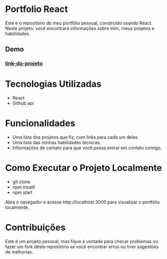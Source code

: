 # Portfolio  React

Este é o repositório do meu portfólio pessoal, construído usando React. Neste projeto, você encontrará informações sobre mim, meus projetos e habilidades.

## Demo
### [link-do-projeto](https://portifolio-theta-dusky.vercel.app/)

# Tecnologias Utilizadas
* React
* Github api

# Funcionalidades
* Uma lista dos projetos que fiz, com links para cada um deles.
* Uma lista das minhas habilidades técnicas.
* Informações de contato para que você possa entrar em contato comigo.

# Como Executar o Projeto Localmente
* git clone
* npm insatll
* npm start
  
 Abra o navegador e acesse http://localhost:3000 para visualizar o portfólio localmente.

# Contribuições

Este é um projeto pessoal, mas fique à vontade para checar problemas ou fazer um fork deste repositório se você encontrar erros ou tiver sugestões de melhorias.


